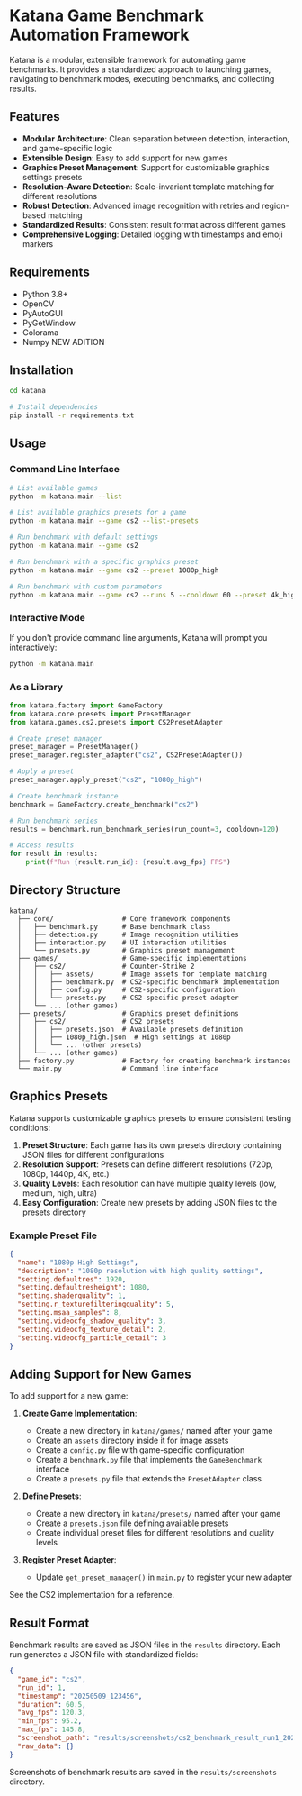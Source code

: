 # Katana Game Benchmark Automation Framework

Katana is a modular, extensible framework for automating game benchmarks. It provides a standardized approach to launching games, navigating to benchmark modes, executing benchmarks, and collecting results.

## Features

- **Modular Architecture**: Clean separation between detection, interaction, and game-specific logic
- **Extensible Design**: Easy to add support for new games
- **Graphics Preset Management**: Support for customizable graphics settings presets
- **Resolution-Aware Detection**: Scale-invariant template matching for different resolutions
- **Robust Detection**: Advanced image recognition with retries and region-based matching
- **Standardized Results**: Consistent result format across different games
- **Comprehensive Logging**: Detailed logging with timestamps and emoji markers

## Requirements

- Python 3.8+
- OpenCV
- PyAutoGUI
- PyGetWindow
- Colorama
- Numpy
NEW ADITION

## Installation

```bash
cd katana

# Install dependencies
pip install -r requirements.txt
```

## Usage

### Command Line Interface

```bash
# List available games
python -m katana.main --list

# List available graphics presets for a game
python -m katana.main --game cs2 --list-presets

# Run benchmark with default settings
python -m katana.main --game cs2

# Run benchmark with a specific graphics preset
python -m katana.main --game cs2 --preset 1080p_high

# Run benchmark with custom parameters
python -m katana.main --game cs2 --runs 5 --cooldown 60 --preset 4k_high
```

### Interactive Mode

If you don't provide command line arguments, Katana will prompt you interactively:

```bash
python -m katana.main
```

### As a Library

```python
from katana.factory import GameFactory
from katana.core.presets import PresetManager
from katana.games.cs2.presets import CS2PresetAdapter

# Create preset manager
preset_manager = PresetManager()
preset_manager.register_adapter("cs2", CS2PresetAdapter())

# Apply a preset
preset_manager.apply_preset("cs2", "1080p_high")

# Create benchmark instance
benchmark = GameFactory.create_benchmark("cs2")

# Run benchmark series
results = benchmark.run_benchmark_series(run_count=3, cooldown=120)

# Access results
for result in results:
    print(f"Run {result.run_id}: {result.avg_fps} FPS")
```

## Directory Structure

```
katana/
  ├── core/                 # Core framework components
  │   ├── benchmark.py      # Base benchmark class
  │   ├── detection.py      # Image recognition utilities
  │   ├── interaction.py    # UI interaction utilities
  │   └── presets.py        # Graphics preset management
  ├── games/                # Game-specific implementations
  │   ├── cs2/              # Counter-Strike 2
  │   │   ├── assets/       # Image assets for template matching
  │   │   ├── benchmark.py  # CS2-specific benchmark implementation
  │   │   ├── config.py     # CS2-specific configuration
  │   │   └── presets.py    # CS2-specific preset adapter
  │   └── ... (other games)
  ├── presets/              # Graphics preset definitions
  │   ├── cs2/              # CS2 presets
  │   │   ├── presets.json  # Available presets definition
  │   │   ├── 1080p_high.json  # High settings at 1080p
  │   │   └── ... (other presets)
  │   └── ... (other games)
  ├── factory.py            # Factory for creating benchmark instances
  └── main.py               # Command line interface
```

## Graphics Presets

Katana supports customizable graphics presets to ensure consistent testing conditions:

1. **Preset Structure**: Each game has its own presets directory containing JSON files for different configurations
2. **Resolution Support**: Presets can define different resolutions (720p, 1080p, 1440p, 4K, etc.)
3. **Quality Levels**: Each resolution can have multiple quality levels (low, medium, high, ultra)
4. **Easy Configuration**: Create new presets by adding JSON files to the presets directory

### Example Preset File

```json
{
  "name": "1080p High Settings",
  "description": "1080p resolution with high quality settings",
  "setting.defaultres": 1920,
  "setting.defaultresheight": 1080,
  "setting.shaderquality": 1,
  "setting.r_texturefilteringquality": 5,
  "setting.msaa_samples": 8,
  "setting.videocfg_shadow_quality": 3,
  "setting.videocfg_texture_detail": 2,
  "setting.videocfg_particle_detail": 3
}
```

## Adding Support for New Games

To add support for a new game:

1. **Create Game Implementation**:
   - Create a new directory in `katana/games/` named after your game
   - Create an `assets` directory inside it for image assets
   - Create a `config.py` file with game-specific configuration
   - Create a `benchmark.py` file that implements the `GameBenchmark` interface
   - Create a `presets.py` file that extends the `PresetAdapter` class

2. **Define Presets**:
   - Create a new directory in `katana/presets/` named after your game
   - Create a `presets.json` file defining available presets
   - Create individual preset files for different resolutions and quality levels

3. **Register Preset Adapter**:
   - Update `get_preset_manager()` in `main.py` to register your new adapter

See the CS2 implementation for a reference.

## Result Format

Benchmark results are saved as JSON files in the `results` directory. Each run generates a JSON file with standardized fields:

```json
{
  "game_id": "cs2",
  "run_id": 1,
  "timestamp": "20250509_123456",
  "duration": 60.5,
  "avg_fps": 120.3,
  "min_fps": 95.2,
  "max_fps": 145.8,
  "screenshot_path": "results/screenshots/cs2_benchmark_result_run1_20250509_123456.png",
  "raw_data": {}
}
```

Screenshots of benchmark results are saved in the `results/screenshots` directory.

